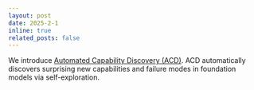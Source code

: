 ```yaml
---
layout: post
date: 2025-2-1
inline: true
related_posts: false
---
```


We introduce <a href="https://www.conglu.co.uk/acd/">Automated Capability Discovery (ACD)</a>. ACD automatically discovers surprising new capabilities and failure modes in foundation models via self-exploration.